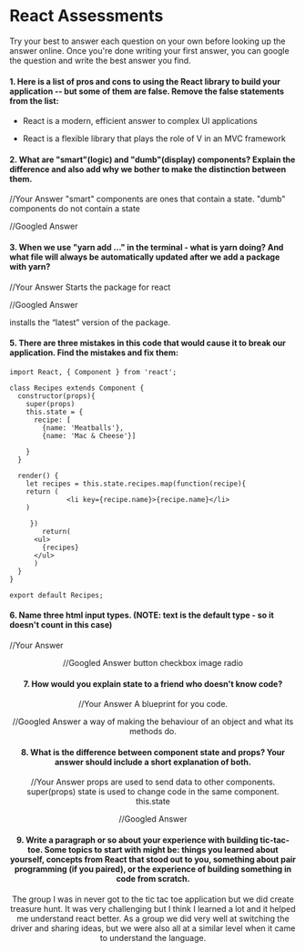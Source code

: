 # React Assessments

Try your best to answer each question on your own before looking up the answer online. Once you're done writing your first answer, you can google the question and write the best answer you find.

#### 1. Here is a list of pros and cons to using the React library to build your application -- but some of them are false. Remove the false statements from the list:

<!--- React was created to be simple, so that even people with minimal code experience could use it and create Single Page Applications (SPAs)-->
- React is a modern, efficient answer to complex UI applications
<!--- React is a full stack framework for modern web applications-->
- React is a flexible library that plays the role of V in an MVC framework

 
 #### 2. What are "smart"(logic) and "dumb"(display) components? Explain the difference and also add why we bother to make the distinction between them.
 
 
 //Your Answer
"smart" components are ones that contain a state.
"dumb" components do not contain a state
 
 
 //Googled Answer
 
 
#### 3. When we use "yarn add ..." in the terminal - what is yarn doing? And what file will always be automatically updated after we add a package with yarn?
 
 
 //Your Answer
 Starts the package for react
 
 
 
 //Googled Answer
 
  installs the “latest” version of the package.
  
  
#### 5. There are three mistakes in this code that would cause it to break our application. Find the mistakes and fix them:

    import React, { Component } from 'react';

    class Recipes extends Component {
      constructor(props){
        super(props)
        this.state = {
          recipe: [
            {name: 'Meatballs'},
            {name: 'Mac & Cheese'}]
      
        }
      }

      render() {
        let recipes = this.state.recipes.map(function(recipe){
        return (
                  <li key={recipe.name}>{recipe.name}</li>
        )
            
         })    
            return(
          <ul>
            {recipes}
          </ul>
          )
      }
    }

    export default Recipes;

#### 6. Name three html input types. (NOTE: text is the default type - so it doesn't count in this case)
 
 //Your Answer
 <body>
 <p>
 <header>
 
 //Googled Answer
 button
 checkbox
 image
 radio
 
 #### 7. How would you explain state to a friend who doesn't know code?
 
 //Your Answer
 A blueprint for you code.
 
 //Googled Answer
 a way of making the behaviour of an object and what its methods do.
 
 #### 8. What is the difference between component state and props? Your answer should include a short explanation of both.
 
 
 //Your Answer
 props are used to send data to other components.
 super(props)
 state is used to change code in the same component.
 this.state
 
 //Googled Answer
 
   
#### 9. Write a paragraph or so about your experience with building tic-tac-toe. Some topics to start with might be: things you learned about yourself, concepts from React that stood out to you, something about pair programming (if you paired), or the experience of building something in code from scratch.
The group I was in never got to the tic tac toe application but we did create treasure hunt.
It was very challenging but I think I learned a lot and it helped me understand react better.
As a group we did very well at switching the driver and sharing ideas, but we were also all at a similar level when it came to understand the language.
